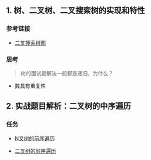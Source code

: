 ## 1. 树、二叉树、二叉搜索树的实现和特性

### 参考链接

- [二叉搜索树图](https://visualgo.net/zh/bst)

### 思考

> 树的面试题解法一般都是递归，为什么？

- 数具有重复性

## 2. 实战题目解析：二叉树的中序遍历

### 任务

- [N叉树的前序遍历](https://leetcode-cn.com/problems/n-ary-tree-preorder-traversal/)

- [二叉树的前序遍历](https://leetcode-cn.com/problems/binary-tree-preorder-traversal/)